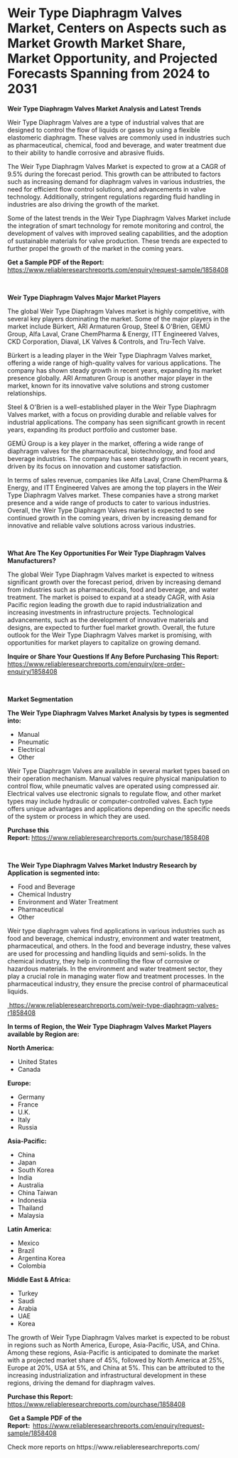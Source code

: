 <p><h1>Weir Type Diaphragm Valves Market, Centers on Aspects such as Market Growth Market Share, Market Opportunity, and Projected Forecasts Spanning from 2024 to 2031</h1></p><p><strong>Weir Type Diaphragm Valves Market Analysis and Latest Trends</strong></p>
<p><p>Weir Type Diaphragm Valves are a type of industrial valves that are designed to control the flow of liquids or gases by using a flexible elastomeric diaphragm. These valves are commonly used in industries such as pharmaceutical, chemical, food and beverage, and water treatment due to their ability to handle corrosive and abrasive fluids.</p><p>The Weir Type Diaphragm Valves Market is expected to grow at a CAGR of 9.5% during the forecast period. This growth can be attributed to factors such as increasing demand for diaphragm valves in various industries, the need for efficient flow control solutions, and advancements in valve technology. Additionally, stringent regulations regarding fluid handling in industries are also driving the growth of the market.</p><p>Some of the latest trends in the Weir Type Diaphragm Valves Market include the integration of smart technology for remote monitoring and control, the development of valves with improved sealing capabilities, and the adoption of sustainable materials for valve production. These trends are expected to further propel the growth of the market in the coming years.</p></p>
<p><strong>Get a Sample PDF of the Report:&nbsp;</strong> <a href="https://www.reliableresearchreports.com/enquiry/request-sample/1858408">https://www.reliableresearchreports.com/enquiry/request-sample/1858408</a></p>
<p>&nbsp;</p>
<p><strong>Weir Type Diaphragm Valves Major Market Players</strong></p>
<p><p>The global Weir Type Diaphragm Valves market is highly competitive, with several key players dominating the market. Some of the major players in the market include Bürkert, ARI Armaturen Group, Steel & O'Brien, GEMÜ Group, Alfa Laval, Crane ChemPharma & Energy, ITT Engineered Valves, CKD Corporation, Diaval, LK Valves & Controls, and Tru-Tech Valve.</p><p>Bürkert is a leading player in the Weir Type Diaphragm Valves market, offering a wide range of high-quality valves for various applications. The company has shown steady growth in recent years, expanding its market presence globally. ARI Armaturen Group is another major player in the market, known for its innovative valve solutions and strong customer relationships.</p><p>Steel & O'Brien is a well-established player in the Weir Type Diaphragm Valves market, with a focus on providing durable and reliable valves for industrial applications. The company has seen significant growth in recent years, expanding its product portfolio and customer base.</p><p>GEMÜ Group is a key player in the market, offering a wide range of diaphragm valves for the pharmaceutical, biotechnology, and food and beverage industries. The company has seen steady growth in recent years, driven by its focus on innovation and customer satisfaction.</p><p>In terms of sales revenue, companies like Alfa Laval, Crane ChemPharma & Energy, and ITT Engineered Valves are among the top players in the Weir Type Diaphragm Valves market. These companies have a strong market presence and a wide range of products to cater to various industries. Overall, the Weir Type Diaphragm Valves market is expected to see continued growth in the coming years, driven by increasing demand for innovative and reliable valve solutions across various industries.</p></p>
<p>&nbsp;</p>
<p><strong>What Are The Key Opportunities For Weir Type Diaphragm Valves Manufacturers?</strong></p>
<p><p>The global Weir Type Diaphragm Valves market is expected to witness significant growth over the forecast period, driven by increasing demand from industries such as pharmaceuticals, food and beverage, and water treatment. The market is poised to expand at a steady CAGR, with Asia Pacific region leading the growth due to rapid industrialization and increasing investments in infrastructure projects. Technological advancements, such as the development of innovative materials and designs, are expected to further fuel market growth. Overall, the future outlook for the Weir Type Diaphragm Valves market is promising, with opportunities for market players to capitalize on growing demand.</p></p>
<p><strong>Inquire or Share Your Questions If Any Before Purchasing This Report:</strong> <a href="https://www.reliableresearchreports.com/enquiry/pre-order-enquiry/1858408">https://www.reliableresearchreports.com/enquiry/pre-order-enquiry/1858408</a></p>
<p>&nbsp;</p>
<p><strong>Market Segmentation</strong></p>
<p><strong>The Weir Type Diaphragm Valves Market Analysis by types is segmented into:</strong></p>
<p><ul><li>Manual</li><li>Pneumatic</li><li>Electrical</li><li>Other</li></ul></p>
<p><p>Weir Type Diaphragm Valves are available in several market types based on their operation mechanism. Manual valves require physical manipulation to control flow, while pneumatic valves are operated using compressed air. Electrical valves use electronic signals to regulate flow, and other market types may include hydraulic or computer-controlled valves. Each type offers unique advantages and applications depending on the specific needs of the system or process in which they are used.</p></p>
<p><strong>Purchase this Report:&nbsp;</strong><a href="https://www.reliableresearchreports.com/purchase/1858408">https://www.reliableresearchreports.com/purchase/1858408</a></p>
<p>&nbsp;</p>
<p><strong>The Weir Type Diaphragm Valves Market Industry Research by Application is segmented into:</strong></p>
<p><ul><li>Food and Beverage</li><li>Chemical Industry</li><li>Environment and Water Treatment</li><li>Pharmaceutical</li><li>Other</li></ul></p>
<p><p>Weir type diaphragm valves find applications in various industries such as food and beverage, chemical industry, environment and water treatment, pharmaceutical, and others. In the food and beverage industry, these valves are used for processing and handling liquids and semi-solids. In the chemical industry, they help in controlling the flow of corrosive or hazardous materials. In the environment and water treatment sector, they play a crucial role in managing water flow and treatment processes. In the pharmaceutical industry, they ensure the precise control of pharmaceutical liquids.</p></p>
<p><a href="https://www.reliableresearchreports.com/weir-type-diaphragm-valves-r1858408">&nbsp;https://www.reliableresearchreports.com/weir-type-diaphragm-valves-r1858408</a></p>
<p><strong>In terms of Region, the Weir Type Diaphragm Valves Market Players available by Region are:</strong></p>
<p>
    <p> <strong> North America: </strong>
        <ul>
            <li>United States</li>
            <li>Canada</li>
        </ul>
        </p> 
    <p> <strong> Europe: </strong>
        <ul>
            <li>Germany</li>
            <li>France</li>
            <li>U.K.</li>
            <li>Italy</li>
            <li>Russia</li>
        </ul>
        </p> 
    <p> <strong> Asia-Pacific: </strong>
        <ul>
            <li>China</li>
            <li>Japan</li>
            <li>South Korea</li>
            <li>India</li>
            <li>Australia</li>
            <li>China Taiwan</li>
            <li>Indonesia</li>
            <li>Thailand</li>
            <li>Malaysia</li>
        </ul>
        </p> 
    <p> <strong> Latin America: </strong>
        <ul>
            <li>Mexico</li>
            <li>Brazil</li>
            <li>Argentina Korea</li>
            <li>Colombia</li>
        </ul>
        </p> 
    <p> <strong> Middle East & Africa: </strong>
        <ul>
            <li>Turkey</li>
            <li>Saudi</li>
            <li>Arabia</li>
            <li>UAE</li>
            <li>Korea</li>
        </ul>
    </p>
    </p>
<p><p>The growth of Weir Type Diaphragm Valves market is expected to be robust in regions such as North America, Europe, Asia-Pacific, USA, and China. Among these regions, Asia-Pacific is anticipated to dominate the market with a projected market share of 45%, followed by North America at 25%, Europe at 20%, USA at 5%, and China at 5%. This can be attributed to the increasing industrialization and infrastructural development in these regions, driving the demand for diaphragm valves.</p></p>
<p><strong>Purchase this Report: </strong><a href="https://www.reliableresearchreports.com/purchase/1858408">https://www.reliableresearchreports.com/purchase/1858408</a></p>
<p>&nbsp;<strong>Get a Sample PDF of the Report:&nbsp;&nbsp;</strong><a href="https://www.reliableresearchreports.com/enquiry/request-sample/1858408">https://www.reliableresearchreports.com/enquiry/request-sample/1858408</a></p>
<p><strong></strong></p>
<p>Check more reports on https://www.reliableresearchreports.com/</p>